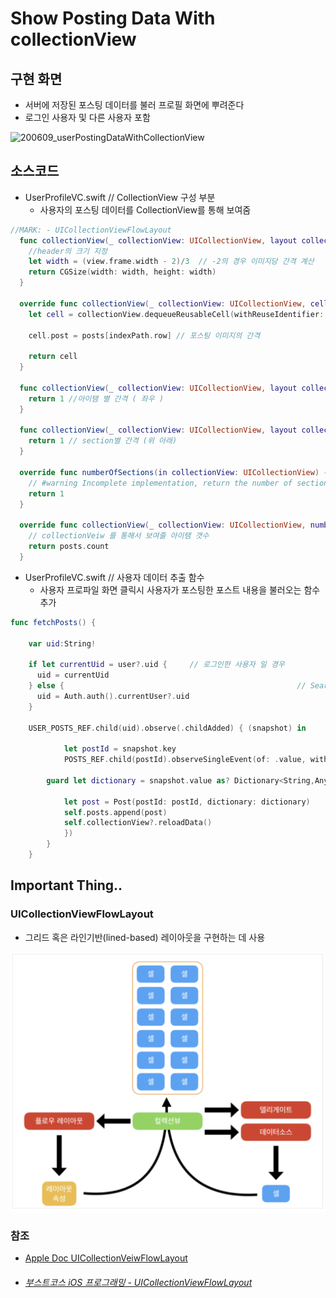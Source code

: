 # Show Posting Data With collectionView

## 구현 화면

- 서버에 저장된 포스팅 데이터를 불러 프로필 화면에 뿌려준다
- 로그인 사용자 및 다른 사용자 포함

![200609_userPostingDataWithCollectionView](../image/200609_userPostingDataWithCollectionView.gif)

## 소스코드

- UserProfileVC.swift // CollectionView 구성 부분
  - 사용자의 포스팅 데이터를 CollectionView를 통해 보여줌

```swift
//MARK: - UICollectionViewFlowLayout
  func collectionView(_ collectionView: UICollectionView, layout collectionViewLayout: UICollectionViewLayout, sizeForItemAt indexPath: IndexPath) -> CGSize {
    //header의 크기 지정
    let width = (view.frame.width - 2)/3  // -2의 경우 이미지당 간격 계산
    return CGSize(width: width, height: width)
  }
  
  override func collectionView(_ collectionView: UICollectionView, cellForItemAt indexPath: IndexPath) -> UICollectionViewCell {
    let cell = collectionView.dequeueReusableCell(withReuseIdentifier: reuseIdentifier, for: indexPath) as! UserPostCell
    
    cell.post = posts[indexPath.row] // 포스팅 이미지의 간격
    
    return cell
  }
  
  func collectionView(_ collectionView: UICollectionView, layout collectionViewLayout: UICollectionViewLayout, minimumInteritemSpacingForSectionAt section: Int) -> CGFloat {
    return 1 //아이탬 별 간격 ( 좌우 )
  }
  
  func collectionView(_ collectionView: UICollectionView, layout collectionViewLayout: UICollectionViewLayout, minimumLineSpacingForSectionAt section: Int) -> CGFloat {
    return 1 // section별 간격 (위 아래)
  }

  override func numberOfSections(in collectionView: UICollectionView) -> Int {
    // #warning Incomplete implementation, return the number of sections
    return 1
  }
  
  override func collectionView(_ collectionView: UICollectionView, numberOfItemsInSection section: Int) -> Int {
    // collectionVeiw 를 통해서 보여줄 아이탬 갯수
    return posts.count
  }
```

- UserProfileVC.swift // 사용자 데이터 추출 함수
  - 사용자 프로파일 화면 클릭시 사용자가 포스팅한 포스트 내용을 불러오는 함수 추가

```swift
func fetchPosts() {
    
    var uid:String!
    
    if let currentUid = user?.uid { 	// 로그인한 사용자 일 경우
      uid = currentUid
    } else {													// SearchVC 를 통해 보여지는 사용자 처리
      uid = Auth.auth().currentUser?.uid
    }
    
    USER_POSTS_REF.child(uid).observe(.childAdded) { (snapshot) in
      
			let postId = snapshot.key
			POSTS_REF.child(postId).observeSingleEvent(of: .value, with: { (snapshot) in
        
  		guard let dictionary = snapshot.value as? Dictionary<String,AnyObject> else { return }
        	
			let post = Post(postId: postId, dictionary: dictionary)
			self.posts.append(post)
			self.collectionView?.reloadData()
 			})
		}
	}
```



## Important Thing..

### UICollectionViewFlowLayout

- 그리드 혹은 라인기반(lined-based) 레이아웃을 구현하는 데 사용

![200609_UICollectionViewFlowLayout](../image/200609_UICollectionViewFlowLayout.png)

### 참조

- [Apple Doc UICollectionVeiwFlowLayout](https://developer.apple.com/documentation/uikit/uicollectionviewflowlayout)

- ###### [부스트코스 iOS 프로그래밍 - UICollectionViewFlowLayout](https://www.edwith.org/boostcourse-ios/lecture/16912/)

